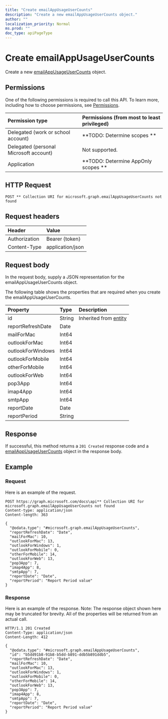 ```yaml
---
title: "Create emailAppUsageUserCounts"
description: "Create a new emailAppUsageUserCounts object."
author: ""
localization_priority: Normal
ms.prod: ""
doc_type: apiPageType
---
```


# Create emailAppUsageUserCounts

Create a new [emailAppUsageUserCounts](../resources/emailappusageusercounts.md) object.

## Permissions
One of the following permissions is required to call this API. To learn more, including how to choose permissions, see [Permissions](/concepts/permissions-reference.md).

|Permission type|Permissions (from most to least privileged)|
|:---|:---|
|Delegated (work or school account)|**TODO: Determine scopes **|
|Delegated (personal Microsoft account)|Not supported.|
|Application|**TODO: Determine AppOnly scopes **|

## HTTP Request
<!-- {
  "blockType": "ignored"
}
-->
``` http
POST ** Collection URI for microsoft.graph.emailAppUsageUserCounts not found
```

## Request headers
|Header|Value|
|:---|:---|
|Authorization|Bearer {token}|
|Content-Type|application/json|

## Request body
In the request body, supply a JSON representation for the emailAppUsageUserCounts object.

The following table shows the properties that are required when you create the emailAppUsageUserCounts.

|Property|Type|Description|
|:---|:---|:---|
|id|String| Inherited from [entity](../resources/entity.md)|
|reportRefreshDate|Date||
|mailForMac|Int64||
|outlookForMac|Int64||
|outlookForWindows|Int64||
|outlookForMobile|Int64||
|otherForMobile|Int64||
|outlookForWeb|Int64||
|pop3App|Int64||
|imap4App|Int64||
|smtpApp|Int64||
|reportDate|Date||
|reportPeriod|String||



## Response
If successful, this method returns a `201 Created` response code and a [emailAppUsageUserCounts](../resources/emailappusageusercounts.md) object in the response body.

## Example

### Request
Here is an example of the request.
<!-- {
  "blockType": "request",
  "name": "create_emailappusageusercounts_from_"
}
-->
``` http
POST https://graph.microsoft.com/docs\api** Collection URI for microsoft.graph.emailAppUsageUserCounts not found
Content-type: application/json
Content-length: 363

{
  "@odata.type": "#microsoft.graph.emailAppUsageUserCounts",
  "reportRefreshDate": "Date",
  "mailForMac": 10,
  "outlookForMac": 13,
  "outlookForWindows": 1,
  "outlookForMobile": 0,
  "otherForMobile": 14,
  "outlookForWeb": 13,
  "pop3App": 7,
  "imap4App": 8,
  "smtpApp": 7,
  "reportDate": "Date",
  "reportPeriod": "Report Period value"
}
```

### Response
Here is an example of the response. Note: The response object shown here may be truncated for brevity. All of the properties will be returned from an actual call.
<!-- {
  "blockType": "response",
  "truncated": true,
  "@odata.type": "microsoft.graph.emailappusageusercounts"
}
-->
``` http
HTTP/1.1 201 Created
Content-Type: application/json
Content-Length: 412

{
  "@odata.type": "#microsoft.graph.emailAppUsageUserCounts",
  "id": "b5dd91b8-91b8-b5dd-b891-ddb5b891ddb5",
  "reportRefreshDate": "Date",
  "mailForMac": 10,
  "outlookForMac": 13,
  "outlookForWindows": 1,
  "outlookForMobile": 0,
  "otherForMobile": 14,
  "outlookForWeb": 13,
  "pop3App": 7,
  "imap4App": 8,
  "smtpApp": 7,
  "reportDate": "Date",
  "reportPeriod": "Report Period value"
}
```


